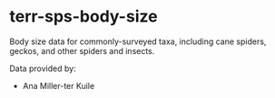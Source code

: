 # terr-sps-body-size
Body size data for commonly-surveyed taxa, including cane spiders, geckos, and other spiders and insects.

Data provided by:
- Ana Miller-ter Kuile
